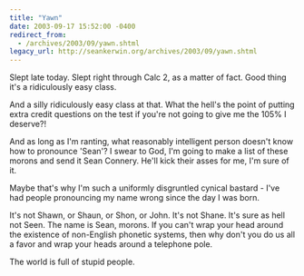 ```yaml
---
title: "Yawn"
date: 2003-09-17 15:52:00 -0400
redirect_from:
  - /archives/2003/09/yawn.shtml
legacy_url: http://seankerwin.org/archives/2003/09/yawn.shtml
---
```

<p>Slept late today.  Slept right through Calc 2, as a matter of fact.  Good thing it's a ridiculously easy class.</p>

<p>And a silly ridiculously easy class at that.  What the hell's the point of putting extra credit questions on the test if you're not going to give me the 105% I deserve?!</p>

<p>And as long as I'm ranting, what reasonably intelligent person doesn't know how to pronounce 'Sean'?  I swear to God, I'm going to make a list of these morons and send it Sean Connery.  He'll kick their asses for me, I'm sure of it.</p>

<p>Maybe that's why I'm such a uniformly disgruntled cynical bastard - I've had people pronouncing my name wrong since the day I was born.</p>

<p>It's not Shawn, or Shaun, or Shon, or John.  It's not Shane.  It's sure as hell not Seen.  The name is Sean, morons.  If you can't wrap your head around the existence of non-English phonetic systems, then why don't you do us all a favor and wrap your heads around a telephone pole.</p>

<p>The world is full of stupid people.</p>

